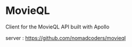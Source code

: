 # MovieQL

Client for the MovieQL API built with Apollo

server : https://github.com/nomadcoders/movieql